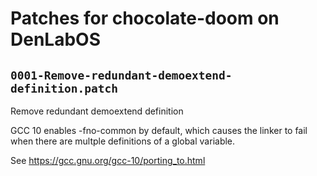 # Patches for chocolate-doom on DenLabOS

## `0001-Remove-redundant-demoextend-definition.patch`

Remove redundant demoextend definition

GCC 10 enables -fno-common by default, which causes the linker to fail when
there are multple definitions of a global variable.

See https://gcc.gnu.org/gcc-10/porting_to.html

